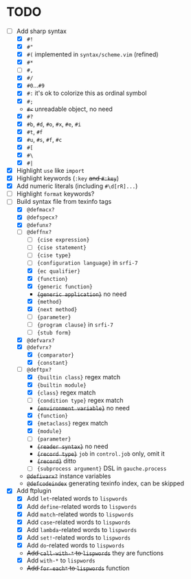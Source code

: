 # TODO

- [ ] Add sharp syntax
    - [x] `#!`
    - [x] `#"`
    - [x] `#(` implemented in `syntax/scheme.vim` (refined)
    - [x] `#*`
    - [ ] `#,`
    - [x] `#/`
    - [x] `#0`...`#9`
    - [x] `#:` it's ok to colorize this as ordinal symbol
    - [x] `#;`
    - ~~`#<`~~ unreadable object, no need
    - [x] `#?`
    - [x] `#b`, `#d`, `#o`, `#x`, `#e`, `#i`
    - [x] `#t`, `#f`
    - [x] `#u`, `#s`, `#f`, `#c`
    - [x] `#[`
    - [x] `#\`
    - [x] `#|`
- [x] Highlight `use` like `import`
- [x] Highlight keywords (`:key` ~~and `#:key`~~)
- [x] Add numeric literals (including `#\d[rR]...`)
- [ ] Highlight `format` keywords?
- [ ] Build syntax file from texinfo tags
    - [x] `@defmacx?`
    - [x] `@defspecx?`
    - [x] `@defunx?`
    - [ ] `@deffnx?`
        - [ ] `{cise expression}`
        - [ ] `{cise statement}`
        - [ ] `{cise type}`
        - [ ] `{configuration language}` in `srfi-7`
        - [x] `{ec qualifier}`
        - [x] `{function}`
        - [x] `{generic function}`
        - ~~`{generic application}`~~ no need
        - [x] `{method}`
        - [x] `{next method}`
        - [ ] `{parameter}`
        - [ ] `{program clause}` in `srfi-7`
        - [ ] `{stub form}`
    - [x] `@defvarx?`
    - [x] `@defvrx?`
        - [x] `{comparator}`
        - [x] `{constant}`
    - [ ] `@deftpx?`
        - [x] `{builtin class}` regex match
        - [x] `{builtin module}`
        - [x] `{class}` regex match
        - [ ] `{condition type}` regex match
        - ~~`{environment variable}`~~ no need
        - [x] `{function}`
        - [x] `{metaclass}` regex match
        - [x] `{module}`
        - [ ] `{parameter}`
        - ~~`{reader syntax}`~~ no need
        - ~~`{record type}`~~ `job` in `control.job` only, omit it
        - ~~`{record}`~~ ditto
        - [ ] `{subprocess argument}` DSL in `gauche.process`
    - ~~`@defivarx?`~~ instance variables
    - ~~`@defcodeindex`~~ generating texinfo index, can be skipped
- [x] Add ftplugin
    - [x] Add `let`-related words to `lispwords`
    - [x] Add `define`-related words to `lispwords`
    - [x] Add `match`-related words to `lispwords`
    - [x] Add `case`-related words to `lispwords`
    - [x] Add `lambda`-related words to `lispwords`
    - [x] Add `set!`-related words to `lispwords`
    - [x] Add `do`-related words to `lispwords`
    - ~~Add `call-with-*` to `lispwords`~~ they are functions
    - [x] Add `with-*` to `lispwords`
    - ~~Add `for-each*` to `lispwords`~~ function
